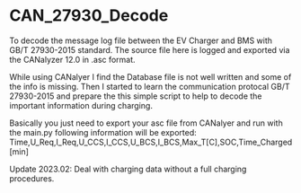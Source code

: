 # CAN_27930_Decode
To decode the message log file between the EV Charger and BMS with GB/T 27930-2015 standard. The source file here is logged and exported via the CANalyzer 12.0 in .asc format.

While using CANalyer I find the Database file is not well written and some of the info is missing. Then I started to learn the communication protocal GB/T 27930-2015 and prepare the this simple script to help to decode the important information during charging.

Basically you just need to export your asc file from CANalyer and run with the main.py following information will be exported:
Time,U_Req,I_Req,U_CCS,I_CCS,U_BCS,I_BCS,Max_T[C],SOC,Time_Charged[min]

Update 2023.02: Deal with charging data without a full charging procedures.
